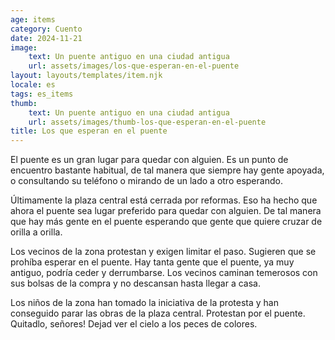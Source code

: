 ```yaml
---
age: items
category: Cuento
date: 2024-11-21
image:
    text: Un puente antiguo en una ciudad antigua  
    url: assets/images/los-que-esperan-en-el-puente
layout: layouts/templates/item.njk
locale: es
tags: es_items
thumb:
    text: Un puente antiguo en una ciudad antigua  
    url: assets/images/thumb-los-que-esperan-en-el-puente
title: Los que esperan en el puente
---
```


El puente es un gran lugar para quedar con alguien. Es un punto de encuentro bastante habitual, de tal manera que siempre hay gente apoyada, o consultando su teléfono o mirando de un lado a otro esperando.

Últimamente la plaza central está cerrada por reformas. Eso ha hecho que ahora el puente sea lugar preferido para quedar con alguien. De tal manera que hay más gente en el puente esperando que gente que quiere cruzar de orilla a orilla.

Los vecinos de la zona protestan y exigen limitar el paso. Sugieren que se prohíba esperar en el puente. Hay tanta gente que el puente, ya muy antiguo, podría ceder y derrumbarse. Los vecinos caminan temerosos con sus bolsas de la compra y no descansan hasta llegar a casa.

Los niños de la zona han tomado la iniciativa de la protesta y han conseguido parar las obras de la plaza central. Protestan por el puente. Quitadlo, señores! Dejad ver el cielo a los peces de colores.


